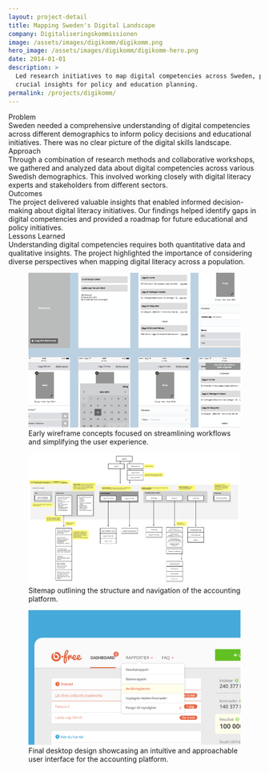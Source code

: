 ```yaml
---
layout: project-detail
title: Mapping Sweden's Digital Landscape
company: Digitaliseringskommissionen
image: /assets/images/digikomm/digikomm.png
hero_image: /assets/images/digikomm/digikomm-hero.png
date: 2014-01-01
description: >
  Led research initiatives to map digital competencies across Sweden, providing
  crucial insights for policy and education planning.
permalink: /projects/digikomm/
---
```


<div class="project-grid">
  <div class="grid-headline">Problem</div>
  <div class="grid-content">
    Sweden needed a comprehensive understanding of digital competencies across different demographics to inform policy decisions and educational initiatives. There was no clear picture of the digital skills landscape.
  </div>
  
  <div class="grid-headline">Approach</div>
  <div class="grid-content">
    Through a combination of research methods and collaborative workshops, we gathered and analyzed data about digital competencies across various Swedish demographics. This involved working closely with digital literacy experts and stakeholders from different sectors.
  </div>

  <div class="grid-headline">Outcomes</div>
  <div class="grid-content">
    The project delivered valuable insights that enabled informed decision-making about digital literacy initiatives. Our findings helped identify gaps in digital competencies and provided a roadmap for future educational and policy initiatives.
  </div>

  <div class="grid-headline">Lessons Learned</div>
  <div class="grid-content">
    Understanding digital competencies requires both quantitative data and qualitative insights. The project highlighted the importance of considering diverse perspectives when mapping digital literacy across a population.
  </div>
</div>
<figure class="project-image">
  <img src="/assets/images/bfree/wireframes.png" alt="Wireframe sketches showing simplified layouts and workflows for a cloud-based accounting solution.">
  <figcaption>Early wireframe concepts focused on streamlining workflows and simplifying the user experience.</figcaption>
</figure>
<figure class="project-image">
  <img src="/assets/images/bfree/sitemap.png" alt="Sitemap diagram showing the hierarchical structure and user navigation paths for the cloud-based accounting platform.">
  <figcaption>Sitemap outlining the structure and navigation of the accounting platform.</figcaption>
</figure>
<figure class="project-image">
  <img src="/assets/images/bfree/desktop.png" alt="Screenshot of the final desktop design for the cloud-based accounting platform, featuring a clean and user-friendly interface.">
  <figcaption>Final desktop design showcasing an intuitive and approachable user interface for the accounting platform.</figcaption>
</figure>